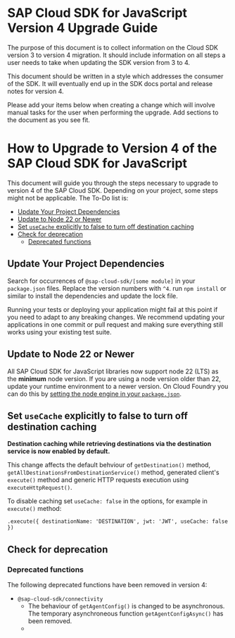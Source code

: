 # SAP Cloud SDK for JavaScript Version 4 Upgrade Guide <!-- omit from toc -->

The purpose of this document is to collect information on the Cloud SDK version 3 to version 4 migration.
It should include information on all steps a user needs to take when updating the SDK version from 3 to 4.

This document should be written in a style which addresses the consumer of the SDK.
It will eventually end up in the SDK docs portal and release notes for version 4.

Please add your items below when creating a change which will involve manual tasks for the user when performing the upgrade.
Add sections to the document as you see fit.

<!-- Everything below this line should be written in the style of end user documentation. If you need to add hints for SDK developers, to that above. -->

# How to Upgrade to Version 4 of the SAP Cloud SDK for JavaScript <!-- omit from toc -->

This document will guide you through the steps necessary to upgrade to version 4 of the SAP Cloud SDK.
Depending on your project, some steps might not be applicable.
The To-Do list is:

- [Update Your Project Dependencies](#update-your-project-dependencies)
- [Update to Node 22 or Newer](#update-to-node-22-or-newer)
- [Set `useCache` explicitly to false to turn off destination caching](#set-usecache-explicitly-to-false-to-turn-off-destination-caching)
- [Check for deprecation](#check-for-deprecation)
  - [Deprecated functions](#deprecated-functions)

## Update Your Project Dependencies

Search for occurrences of `@sap-cloud-sdk/[some module]` in your `package.json` files.
Replace the version numbers with `^4`.
run `npm install` or similar to install the dependencies and update the lock file.

Running your tests or deploying your application might fail at this point if you need to adapt to any breaking changes.
We recommend updating your applications in one commit or pull request and making sure everything still works using your existing test suite.

## Update to Node 22 or Newer

All SAP Cloud SDK for JavaScript libraries now support node 22 (LTS) as the **minimum** node version.
If you are using a node version older than 22, update your runtime environment to a newer version.
On Cloud Foundry you can do this by [setting the node engine in your `package.json`](https://docs.cloudfoundry.org/buildpacks/node/index.html#runtime).

## Set `useCache` explicitly to false to turn off destination caching

**Destination caching while retrieving destinations via the destination service is now enabled by default.**

This change affects the default behviour of `getDestination()` method, `getAllDestinationsFromDestinationService()` method, generated client's `execute()` method and generic HTTP requests execution using `executeHttpRequest()`.

To disable caching set `useCache: false` in the options, for example in `execute()` method:

```TS
.execute({ destinationName: 'DESTINATION', jwt: 'JWT', useCache: false })
```

## Check for deprecation

### Deprecated functions

The following deprecated functions have been removed in version 4:

- `@sap-cloud-sdk/connectivity`
  - The behaviour of `getAgentConfig()` is changed to be asynchronous. The temporary asynchroneous function `getAgentConfigAsync()` has been removed.
  - 